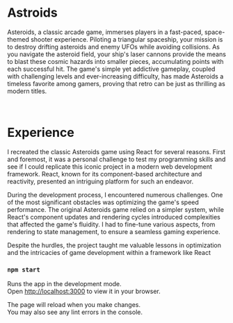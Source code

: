 <h1>Astroids</h1>
<p>Asteroids, a classic arcade game, immerses players in a fast-paced, space-themed shooter experience. Piloting a triangular spaceship, your mission is to destroy drifting asteroids and enemy UFOs while avoiding collisions. As you navigate the asteroid field, your ship's laser cannons provide the means to blast these cosmic hazards into smaller pieces, accumulating points with each successful hit. The game's simple yet addictive gameplay, coupled with challenging levels and ever-increasing difficulty, has made Asteroids a timeless favorite among gamers, proving that retro can be just as thrilling as modern titles.</p>
<br>
<h1>Experience</h1>
<p>I recreated the classic Asteroids game using React for several reasons. First and foremost, it was a personal challenge to test my programming skills and see if I could replicate this iconic project in a modern web development framework. React, known for its component-based architecture and reactivity, presented an intriguing platform for such an endeavor.

During the development process, I encountered numerous challenges. One of the most significant obstacles was optimizing the game's speed performance. The original Asteroids game relied on a simpler system, while React's component updates and rendering cycles introduced complexities that affected the game's fluidity. I had to fine-tune various aspects, from rendering to state management, to ensure a seamless gaming experience.

Despite the hurdles, the project taught me valuable lessons in optimization and the intricacies of game development within a framework like React
</p>


### `npm start`

Runs the app in the development mode.\
Open [http://localhost:3000](http://localhost:3000) to view it in your browser.

The page will reload when you make changes.\
You may also see any lint errors in the console.


